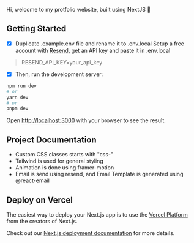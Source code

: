 Hi, welcome to my protfolio website, built using NextJS 👋

## Getting Started

- [x] Duplicate .example.env file and rename it to .env.local
  Setup a free account with [Resend](https://resend.com/), get an API key and paste it in .env.local 
> RESEND_API_KEY=your_api_key

- [x] Then, run the development server:

```bash
npm run dev
# or
yarn dev
# or
pnpm dev
```

Open [http://localhost:3000](http://localhost:3000) with your browser to see the result.

## Project Documentation

+ Custom CSS classes starts with "css-"
+ Tailwind is used for general styling
+ Animation is done using framer-motion
+ Email is send using resend, and Email Template is generated using @react-email

## Deploy on Vercel

The easiest way to deploy your Next.js app is to use the [Vercel Platform](https://vercel.com/new?utm_medium=default-template&filter=next.js&utm_source=create-next-app&utm_campaign=create-next-app-readme) from the creators of Next.js.

Check out our [Next.js deployment documentation](https://nextjs.org/docs/deployment) for more details.
